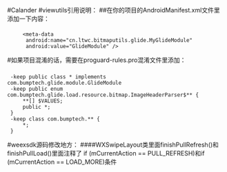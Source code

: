 #Calander
#viewutils引用说明：
##在你的项目的AndroidManifest.xml文件里添加一下内容：
####      
         <meta-data
          android:name="cn.ltwc.bitmaputils.glide.MyGlideModule"
          android:value="GlideModule" />
#如果项目混淆的话，需要在proguard-rules.pro混淆文件里添加：
#####
     -keep public class * implements  com.bumptech.glide.module.GlideModule
     -keep public enum com.bumptech.glide.load.resource.bitmap.ImageHeaderParser$** {
         **[] $VALUES;
         public *;
     }
     -keep class com.bumptech.** {
         *;
     }

#weexsdk源码修改地方：
####WXSwipeLayout类里面finishPullRefresh()和finishPullLoad()里面注释了 if (mCurrentAction == PULL_REFRESH)和if (mCurrentAction == LOAD_MORE)条件
#
#
#

